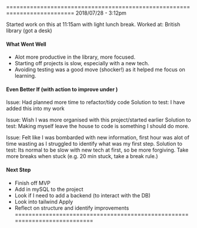 ==========================================================================
2018/07/28 - 3:12pm 

Started work on this at 11:15am with light lunch break. 
Worked at: British library (got a desk)

#### What Went Well
- Alot more productive in the library, more focused. 
- Starting off projects is slow, especially with a new tech.
- Avoiding testing was a good move (shocker!) as it helped me focus on learning. 


#### Even Better If (with action to improve under ) 
 Issue: Had planned more time to refactor/tidy code 
 Solution to test: I have added this into my work
 
 Issue: Wish I was more organised with this project/started earlier 
 Solution to test: Making myself leave the house to code is something I should do more.
 
 Issue: Felt like I was bombarded with new information, first hour was alot of time wasting as I struggled to identify what was my first step. 
 Solution to test: Its normal to be slow with new tech at first, so be more forgiving. Take more breaks when stuck (e.g. 20 min stuck, take a break rule.)
 
 
#### Next Step
- Finish off MVP
- Add in mySQL to the project
- Look if I need to add a backend (to interact with the DB)
- Look into tailwind Apply
- Reflect on structure and identify improvements 
==========================================================================